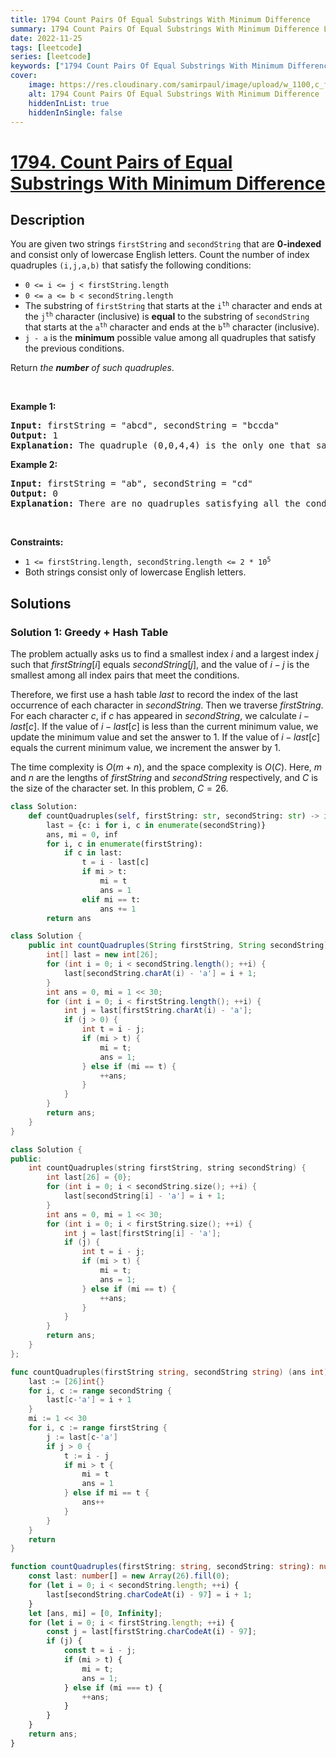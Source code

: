 ```yaml
---
title: 1794 Count Pairs Of Equal Substrings With Minimum Difference
summary: 1794 Count Pairs Of Equal Substrings With Minimum Difference LeetCode Solution Explained
date: 2022-11-25
tags: [leetcode]
series: [leetcode]
keywords: ["1794 Count Pairs Of Equal Substrings With Minimum Difference LeetCode Solution Explained in all languages", "1794 Count Pairs Of Equal Substrings With Minimum Difference", "LeetCode", "leetcode solution in Python3 C++ Java Go PHP Ruby Swift TypeScript Rust C# JavaScript C", "GeeksforGeeks", "InterviewBit", "Coding Ninjas", "HackerRank", "HackerEarth", "CodeChef", "TopCoder", "AlgoExpert", "freeCodeCamp", "Codeforces", "GitHub", "AtCoder", "Samir Paul"]
cover:
    image: https://res.cloudinary.com/samirpaul/image/upload/w_1100,c_fit,co_rgb:FFFFFF,l_text:Arial_75_bold:1794 Count Pairs Of Equal Substrings With Minimum Difference - Solution Explained/problem-solving.webp
    alt: 1794 Count Pairs Of Equal Substrings With Minimum Difference
    hiddenInList: true
    hiddenInSingle: false
---
```



# [1794. Count Pairs of Equal Substrings With Minimum Difference](https://leetcode.com/problems/count-pairs-of-equal-substrings-with-minimum-difference)


## Description

<p>You are given two strings <code>firstString</code> and <code>secondString</code> that are <strong>0-indexed</strong> and consist only of lowercase English letters. Count the number of index quadruples <code>(i,j,a,b)</code> that satisfy the following conditions:</p>

<ul>
	<li><code>0 &lt;= i &lt;= j &lt; firstString.length</code></li>
	<li><code>0 &lt;= a &lt;= b &lt; secondString.length</code></li>
	<li>The substring of <code>firstString</code> that starts at the <code>i<sup>th</sup></code> character and ends at the <code>j<sup>th</sup></code> character (inclusive) is <strong>equal</strong> to the substring of <code>secondString</code> that starts at the <code>a<sup>th</sup></code> character and ends at the <code>b<sup>th</sup></code> character (inclusive).</li>
	<li><code>j - a</code> is the <strong>minimum</strong> possible value among all quadruples that satisfy the previous conditions.</li>
</ul>

<p>Return <em>the <strong>number</strong> of such quadruples</em>.</p>

<p>&nbsp;</p>
<p><strong class="example">Example 1:</strong></p>

<pre>
<strong>Input:</strong> firstString = &quot;abcd&quot;, secondString = &quot;bccda&quot;
<strong>Output:</strong> 1
<strong>Explanation:</strong> The quadruple (0,0,4,4) is the only one that satisfies all the conditions and minimizes j - a.
</pre>

<p><strong class="example">Example 2:</strong></p>

<pre>
<strong>Input:</strong> firstString = &quot;ab&quot;, secondString = &quot;cd&quot;
<strong>Output:</strong> 0
<strong>Explanation:</strong> There are no quadruples satisfying all the conditions.
</pre>

<p>&nbsp;</p>
<p><strong>Constraints:</strong></p>

<ul>
	<li><code>1 &lt;= firstString.length, secondString.length &lt;= 2 * 10<sup>5</sup></code></li>
	<li>Both strings consist only of lowercase English letters.</li>
</ul>

## Solutions

### Solution 1: Greedy + Hash Table

The problem actually asks us to find a smallest index $i$ and a largest index $j$ such that $firstString[i]$ equals $secondString[j]$, and the value of $i - j$ is the smallest among all index pairs that meet the conditions.

Therefore, we first use a hash table $last$ to record the index of the last occurrence of each character in $secondString$. Then we traverse $firstString$. For each character $c$, if $c$ has appeared in $secondString$, we calculate $i - last[c]$. If the value of $i - last[c]$ is less than the current minimum value, we update the minimum value and set the answer to 1. If the value of $i - last[c]$ equals the current minimum value, we increment the answer by 1.

The time complexity is $O(m + n)$, and the space complexity is $O(C)$. Here, $m$ and $n$ are the lengths of $firstString$ and $secondString$ respectively, and $C$ is the size of the character set. In this problem, $C = 26$.

<!-- tabs:start -->

```python
class Solution:
    def countQuadruples(self, firstString: str, secondString: str) -> int:
        last = {c: i for i, c in enumerate(secondString)}
        ans, mi = 0, inf
        for i, c in enumerate(firstString):
            if c in last:
                t = i - last[c]
                if mi > t:
                    mi = t
                    ans = 1
                elif mi == t:
                    ans += 1
        return ans
```

```java
class Solution {
    public int countQuadruples(String firstString, String secondString) {
        int[] last = new int[26];
        for (int i = 0; i < secondString.length(); ++i) {
            last[secondString.charAt(i) - 'a'] = i + 1;
        }
        int ans = 0, mi = 1 << 30;
        for (int i = 0; i < firstString.length(); ++i) {
            int j = last[firstString.charAt(i) - 'a'];
            if (j > 0) {
                int t = i - j;
                if (mi > t) {
                    mi = t;
                    ans = 1;
                } else if (mi == t) {
                    ++ans;
                }
            }
        }
        return ans;
    }
}
```

```cpp
class Solution {
public:
    int countQuadruples(string firstString, string secondString) {
        int last[26] = {0};
        for (int i = 0; i < secondString.size(); ++i) {
            last[secondString[i] - 'a'] = i + 1;
        }
        int ans = 0, mi = 1 << 30;
        for (int i = 0; i < firstString.size(); ++i) {
            int j = last[firstString[i] - 'a'];
            if (j) {
                int t = i - j;
                if (mi > t) {
                    mi = t;
                    ans = 1;
                } else if (mi == t) {
                    ++ans;
                }
            }
        }
        return ans;
    }
};
```

```go
func countQuadruples(firstString string, secondString string) (ans int) {
	last := [26]int{}
	for i, c := range secondString {
		last[c-'a'] = i + 1
	}
	mi := 1 << 30
	for i, c := range firstString {
		j := last[c-'a']
		if j > 0 {
			t := i - j
			if mi > t {
				mi = t
				ans = 1
			} else if mi == t {
				ans++
			}
		}
	}
	return
}
```

```ts
function countQuadruples(firstString: string, secondString: string): number {
    const last: number[] = new Array(26).fill(0);
    for (let i = 0; i < secondString.length; ++i) {
        last[secondString.charCodeAt(i) - 97] = i + 1;
    }
    let [ans, mi] = [0, Infinity];
    for (let i = 0; i < firstString.length; ++i) {
        const j = last[firstString.charCodeAt(i) - 97];
        if (j) {
            const t = i - j;
            if (mi > t) {
                mi = t;
                ans = 1;
            } else if (mi === t) {
                ++ans;
            }
        }
    }
    return ans;
}
```

<!-- tabs:end -->

<!-- end -->

